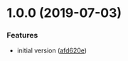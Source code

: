 # 1.0.0 (2019-07-03)


### Features

* initial version ([afd620e](https://github.com/rfgamaral/parcel-plugin-typings-for-css-modules/commit/afd620e))

